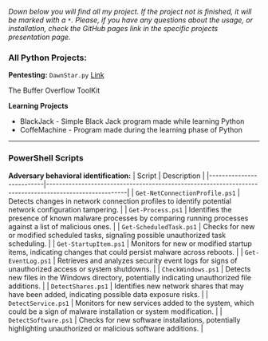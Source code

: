 
*Down below you will find all my project. If the project not is finished, it will be marked with a `*`.
Please, if you have any questions about the usage, or installation, check the GitHub pages link in the specific projects presentation page.*

### All Python Projects: 

**Pentesting:**
`DawnStar.py` [Link](/pages/dawnbreaker) 

The Buffer Overflow ToolKit

**Learning Projects**
- BlackJack - Simple Black Jack program made while learning Python
- CoffeMachine - Program made during the learning phase of Python

-----------------
### PowerShell Scripts

**Adversary behavioral identification:**
| Script                   | Description                                                                                           |
|--------------------------|-------------------------------------------------------------------------------------------------------|
| `Get-NetConnectionProfile.ps1` | Detects changes in network connection profiles to identify potential network configuration tampering. |
| `Get-Process.ps1`             | Identifies the presence of known malware processes by comparing running processes against a list of malicious ones. |
| `Get-ScheduledTask.ps1`       | Checks for new or modified scheduled tasks, signaling possible unauthorized task scheduling.          |
| `Get-StartupItem.ps1`         | Monitors for new or modified startup items, indicating changes that could persist malware across reboots. |
| `Get-EventLog.ps1`            | Retrieves and analyzes security event logs for signs of unauthorized access or system shutdowns.      |
| `CheckWindows.ps1`            | Detects new files in the Windows directory, potentially indicating unauthorized file additions.       |
| `DetectShares.ps1`            | Identifies new network shares that may have been added, indicating possible data exposure risks.      |
| `DetectService.ps1`           | Monitors for new services added to the system, which could be a sign of malware installation or system modification. |
| `DetectSoftware.ps1`          | Checks for new software installations, potentially highlighting unauthorized or malicious software additions. |
